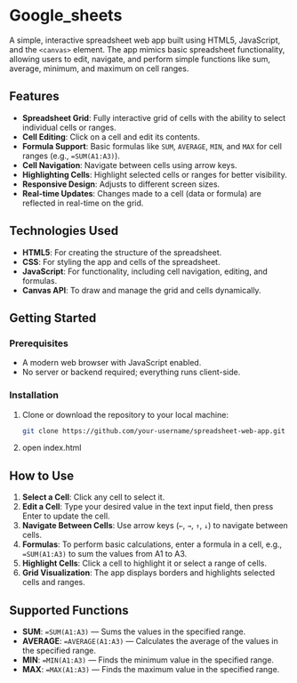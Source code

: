 # Google_sheets

A simple, interactive spreadsheet web app built using HTML5, JavaScript, and the `<canvas>` element. The app mimics basic spreadsheet functionality, allowing users to edit, navigate, and perform simple functions like sum, average, minimum, and maximum on cell ranges.

## Features

- **Spreadsheet Grid**: Fully interactive grid of cells with the ability to select individual cells or ranges.
- **Cell Editing**: Click on a cell and edit its contents.
- **Formula Support**: Basic formulas like `SUM`, `AVERAGE`, `MIN`, and `MAX` for cell ranges (e.g., `=SUM(A1:A3)`).
- **Cell Navigation**: Navigate between cells using arrow keys.
- **Highlighting Cells**: Highlight selected cells or ranges for better visibility.
- **Responsive Design**: Adjusts to different screen sizes.
- **Real-time Updates**: Changes made to a cell (data or formula) are reflected in real-time on the grid.

## Technologies Used

- **HTML5**: For creating the structure of the spreadsheet.
- **CSS**: For styling the app and cells of the spreadsheet.
- **JavaScript**: For functionality, including cell navigation, editing, and formulas.
- **Canvas API**: To draw and manage the grid and cells dynamically.

## Getting Started

### Prerequisites

- A modern web browser with JavaScript enabled.
- No server or backend required; everything runs client-side.

### Installation

1. Clone or download the repository to your local machine:
   ```bash
   git clone https://github.com/your-username/spreadsheet-web-app.git

2. open index.html

## How to Use

1. **Select a Cell**: Click any cell to select it.
2. **Edit a Cell**: Type your desired value in the text input field, then press Enter to update the cell.
3. **Navigate Between Cells**: Use arrow keys (`←`, `→`, `↑`, `↓`) to navigate between cells.
4. **Formulas**: To perform basic calculations, enter a formula in a cell, e.g., `=SUM(A1:A3)` to sum the values from A1 to A3.
5. **Highlight Cells**: Click a cell to highlight it or select a range of cells.
6. **Grid Visualization**: The app displays borders and highlights selected cells and ranges.

## Supported Functions

- **SUM**: `=SUM(A1:A3)` — Sums the values in the specified range.
- **AVERAGE**: `=AVERAGE(A1:A3)` — Calculates the average of the values in the specified range.
- **MIN**: `=MIN(A1:A3)` — Finds the minimum value in the specified range.
- **MAX**: `=MAX(A1:A3)` — Finds the maximum value in the specified range.

